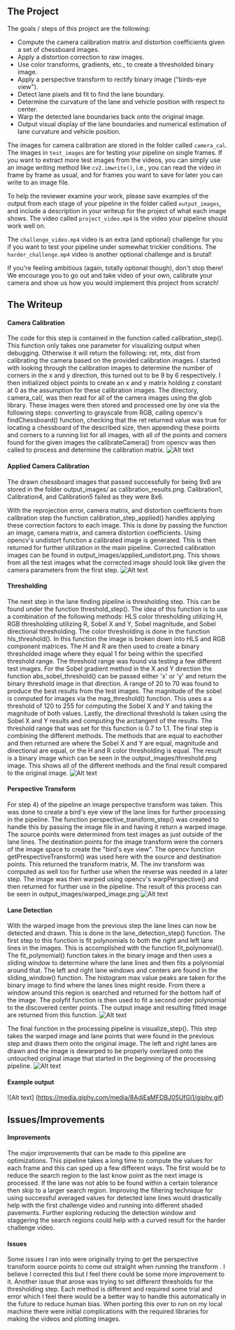 The Project
---

The goals / steps of this project are the following:

* Compute the camera calibration matrix and distortion coefficients given a set of chessboard images.
* Apply a distortion correction to raw images.
* Use color transforms, gradients, etc., to create a thresholded binary image.
* Apply a perspective transform to rectify binary image ("birds-eye view").
* Detect lane pixels and fit to find the lane boundary.
* Determine the curvature of the lane and vehicle position with respect to center.
* Warp the detected lane boundaries back onto the original image.
* Output visual display of the lane boundaries and numerical estimation of lane curvature and vehicle position.

The images for camera calibration are stored in the folder called `camera_cal`.  The images in `test_images` are for testing your pipeline on single frames.  If you want to extract more test images from the videos, you can simply use an image writing method like `cv2.imwrite()`, i.e., you can read the video in frame by frame as usual, and for frames you want to save for later you can write to an image file.  

To help the reviewer examine your work, please save examples of the output from each stage of your pipeline in the folder called `output_images`, and include a description in your writeup for the project of what each image shows.    The video called `project_video.mp4` is the video your pipeline should work well on.  

The `challenge_video.mp4` video is an extra (and optional) challenge for you if you want to test your pipeline under somewhat trickier conditions.  The `harder_challenge.mp4` video is another optional challenge and is brutal!

If you're feeling ambitious (again, totally optional though), don't stop there!  We encourage you to go out and take video of your own, calibrate your camera and show us how you would implement this project from scratch!

The Writeup
---

#### Camera Calibration
The code for this step is contained in the function called calibration_step().  This function only takes one parameter for visualizing output when debugging.  Otherwise it will return the following: ret, mtx, dist from calibrating the camera based on the provided calibration images.  I started with looking through the calibration images to determine the number of corners in the x and y direction, this turned out to be 9 by 6 respectively.  I then initialized object points to create an x and y matrix holding z constant at 0 as the assumption for these calibration images.  The directory, camera_cal/, was then read for all of the camera images using the glob library.  These images were then stored and processed one by one via the following steps: converting to grayscale from RGB, calling opencv's findChessboard() function, checking that the ret returned value was true for locating a chessboard of the described size, then appending these points and corners to a running list for all images, with all of the points and corners found for the given images the calibrateCamera() from opencv was then called to process and determine the calibration matrix.
![Alt text](output_images/calibration_results.png?raw=true "Calibration Results")


#### Applied Camera Calibration
The drawn chessboard images that passed successfully for being 9x6 are stored in the folder output_images/ as calibration_results.png.  Calibration1, Calibration4, and Calibration5 failed as they were 8x6.

With the reprojection error, camera matrix, and distortion coefficients from calibration step the function calibration_step_applied() handles applying these correction factors to each image.  This is done by passing the function an image, camera matrix, and camera distortion coefficients.  Using opencv's undistort function a calibrated image is generated.  This is then returned for further utilization in the main pipeline.  Corrected calibration images can be found in output_images/applied_undistort.png.  This shows from all the test images what the corrected image should look like given the camera parameters from the first step.
![Alt text](output_images/applied_undistort.png?raw=true "Calibration Applied to Images")


#### Thresholding
The next step in the lane finding pipeline is thresholding step.  This can be found under the function threshold_step().  The idea of this function is to use a combination of the following methods: HLS  color thresholding utilizing H, RGB thresholding utilizing R, Sobel X and Y, Sobel magnitude, and Sobel directional thresholding.  The color thresholding is done in the function hls_threshold().  In this function the image is broken down into HLS and RGB component matrices.  The H and R are then used to create a binary thresholded image where they equal 1 for being within the specified threshold range.  The threshold range was found via testing a few different test images.  For the Sobel gradient method in the X and Y direction the function abs_sobel_threshold() can be passed either 'x' or 'y' and return the binary threshold image in that direction.  A range of 20 to 70 was found to produce the best results from the test images.  The magnitude of the sobel is computed for images via the mag_threshold() function.  This uses a a threshold of 120 to 255 for computing the Sobel X and Y and taking the magnitude of both values.  Lastly, the directional threshold is taken using the Sobel X and Y results and computing the arctangent of the results.  The threshold range that was set for this function is 0.7 to 1.1.  The final step is combining the different methods.  The methods that are equal to eachother and then returned are where the Sobel X and Y are equal, magnitude and directional are equal, or the H and R color thresholding is equal.  The result is a binary image which can be seen in the output_images/threshold.png image.  This shows all of the different methods and the final result compared to the original image.
![Alt text](output_images/threshold.png?raw=true "Threshold Results")

#### Perspective Transform
For step 4) of the pipeline an image perspective transform was taken.  This was done to create a bird's eye view of the lane lines for further processing in the pipeline. The function perspective_transform_step() was created to handle this by passing the image file in and having it return a warped image.  The source points were determined from test images as just outside of the lane lines.  The destination points for the image transform were the corners of the image space to create the "bird's eye view".  The opencv function getPrespectiveTransform() was used here with the source and destination points.  This returned the transform matrix, M.  The inv transform was computed as well too for further use when the reverse was needed in a later step.  The image was then warped using opencv's warpPerspective() and then returned for further use in the pipeline.  The result of this process can be seen in output_images/warped_image.png
![Alt text](output_images/warped_image.png?raw=true "Warped Results")


#### Lane Detection
With the warped image from the previous step the lane lines can now be detected and drawn.  This is done in the lane_detection_step() function.  The first step to this function is fit polynomials to both the right and left lane lines in the images.  This is accomplished with the function fit_polynomial().  The fit_polynomial() function takes in the binary image and then uses a sliding window to determine where the lane lines and then fits a polynomial around that.  The left and right lane windows and centers are found in the sliding_window() function.  The histogram max value peaks are taken for the binary image to find where the lanes lines might reside.  From there a window around this region is searched and returned for the bottom half of the image.  The polyfit function is then used to fit a second order polynomial to the discovered center points.  The output image and resulting fitted image are returned from this function. 
![Alt text](output_images/lane_detected.png?raw=true "Lane Detected Results")

The final function in the processing pipeline is visualize_step().  This step takes the warped image and lane points that were found in the previous step and draws them onto the original image.  The left and right lanes are drawn and the image is dewarped to be properly overlayed onto the untouched original image that started in the beginning of the processing pipeline.
![Alt text](output_images/lane_detected_final.png?raw=true "Final Results")

#### Example output
![Alt text] (https://media.giphy.com/media/8AdjEaMFDBJ05UfGi1/giphy.gif)


## Issues/Improvements

#### Improvements
The major improvements that can be made to this pipeline are optimizations.  This pipeline takes a long time to compute the values for each frame and this can sped up a few different ways.  The first would be to reduce the search region to the last know point as the next image is processed.  If the lane was not able to be found within a certain tolerance then skip to a larger search region.  Improving the filtering technique for using successful averaged values for detected lane lines would drastically help with the first challenge video and running into different shaded pavements.  Further exploring reducing the detection window and staggering the search regions could help with a curved result for the harder challenge video.
#### Issues
Some issues I ran into were originally trying to get the perspective transform source points to come out straight when running the transform .  I believe I corrected this but I feel there could be some more improvement to it.  Another issue that arose was trying to set different thresholds for the thresholding step.  Each method is different and required some trial and error which I feel there would be a better way to handle this automatically in the future to reduce human bias.  When porting this over to run on my local machine there were initial complications with the required libraries for making the videos and plotting images.
